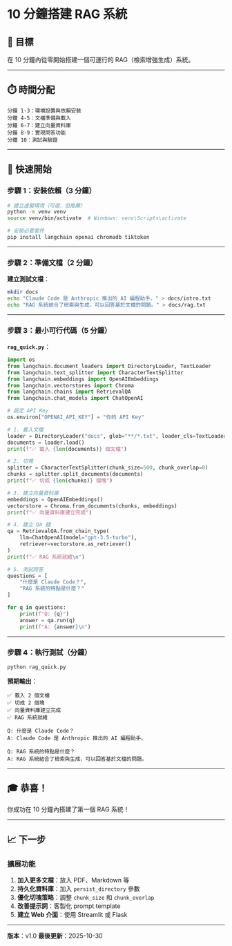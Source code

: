 # 10 分鐘搭建 RAG 系統

## 🎯 目標

在 10 分鐘內從零開始搭建一個可運行的 RAG（檢索增強生成）系統。

---

## ⏱️ 時間分配

```
分鐘 1-3：環境設置與依賴安裝
分鐘 4-5：文檔準備與載入
分鐘 6-7：建立向量資料庫
分鐘 8-9：實現問答功能
分鐘 10：測試與驗證
```

---

## 🚀 快速開始

### 步驟 1：安裝依賴（3 分鐘）

```bash
# 建立虛擬環境（可選，但推薦）
python -m venv venv
source venv/bin/activate  # Windows: venv\Scripts\activate

# 安裝必要套件
pip install langchain openai chromadb tiktoken
```

---

### 步驟 2：準備文檔（2 分鐘）

**建立測試文檔**：
```bash
mkdir docs
echo "Claude Code 是 Anthropic 推出的 AI 編程助手。" > docs/intro.txt
echo "RAG 系統結合了檢索與生成，可以回答基於文檔的問題。" > docs/rag.txt
```

---

### 步驟 3：最小可行代碼（5 分鐘）

**`rag_quick.py`**：
```python
import os
from langchain.document_loaders import DirectoryLoader, TextLoader
from langchain.text_splitter import CharacterTextSplitter
from langchain.embeddings import OpenAIEmbeddings
from langchain.vectorstores import Chroma
from langchain.chains import RetrievalQA
from langchain.chat_models import ChatOpenAI

# 設定 API Key
os.environ["OPENAI_API_KEY"] = "你的 API Key"

# 1. 載入文檔
loader = DirectoryLoader("docs", glob="**/*.txt", loader_cls=TextLoader)
documents = loader.load()
print(f"✅ 載入 {len(documents)} 個文檔")

# 2. 切塊
splitter = CharacterTextSplitter(chunk_size=500, chunk_overlap=0)
chunks = splitter.split_documents(documents)
print(f"✅ 切成 {len(chunks)} 個塊")

# 3. 建立向量資料庫
embeddings = OpenAIEmbeddings()
vectorstore = Chroma.from_documents(chunks, embeddings)
print(f"✅ 向量資料庫建立完成")

# 4. 建立 QA 鏈
qa = RetrievalQA.from_chain_type(
    llm=ChatOpenAI(model="gpt-3.5-turbo"),
    retriever=vectorstore.as_retriever()
)
print(f"✅ RAG 系統就緒\n")

# 5. 測試問答
questions = [
    "什麼是 Claude Code？",
    "RAG 系統的特點是什麼？"
]

for q in questions:
    print(f"Q: {q}")
    answer = qa.run(q)
    print(f"A: {answer}\n")
```

---

### 步驟 4：執行測試（分鐘）

```bash
python rag_quick.py
```

**預期輸出**：
```
✅ 載入 2 個文檔
✅ 切成 2 個塊
✅ 向量資料庫建立完成
✅ RAG 系統就緒

Q: 什麼是 Claude Code？
A: Claude Code 是 Anthropic 推出的 AI 編程助手。

Q: RAG 系統的特點是什麼？
A: RAG 系統結合了檢索與生成，可以回答基於文檔的問題。
```

---

## 🎓 恭喜！

你成功在 10 分鐘內搭建了第一個 RAG 系統！

---

## 📈 下一步

### 擴展功能

1. **加入更多文檔**：放入 PDF、Markdown 等
2. **持久化資料庫**：加入 `persist_directory` 參數
3. **優化切塊策略**：調整 `chunk_size` 和 `chunk_overlap`
4. **改善提示詞**：客製化 prompt template
5. **建立 Web 介面**：使用 Streamlit 或 Flask

---

**版本**：v1.0
**最後更新**：2025-10-30

